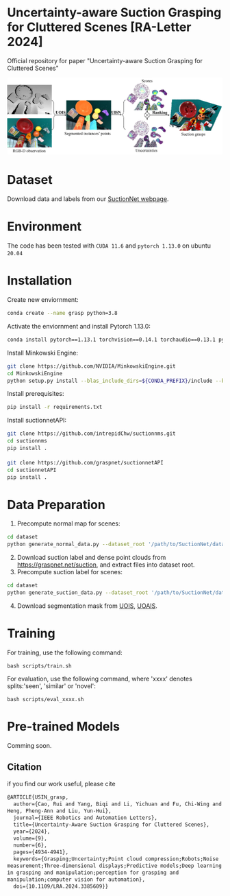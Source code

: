 # Uncertainty-aware Suction Grasping for Cluttered Scenes [RA-Letter 2024]

Official repository for paper "Uncertainty-aware Suction Grasping for Cluttered Scenes" 

![Image Title](https://github.com/rcao-hk/UISN/blob/master/framework.png)

# Dataset

Download data and labels from our [SuctionNet webpage](https://graspnet.net/suction).

# Environment

The code has been tested with `CUDA 11.6` and `pytorch 1.13.0` on ubuntu `20.04`

# Installation

Create new enviornment:
```bash
conda create --name grasp python=3.8
```
Activate the enviornment and install Pytorch 1.13.0:
```bash
conda install pytorch==1.13.1 torchvision==0.14.1 torchaudio==0.13.1 pytorch-cuda=11.6 -c pytorch -c nvidia
```
Install Minkowski Engine:
```bash
git clone https://github.com/NVIDIA/MinkowskiEngine.git
cd MinkowskiEngine
python setup.py install --blas_include_dirs=${CONDA_PREFIX}/include --blas=openblas
```
Install prerequisites:
```bash
pip install -r requirements.txt
```
Install suctionnetAPI:
```bash
git clone https://github.com/intrepidChw/suctionnms.git
cd suctionnms
pip install .

git clone https://github.com/graspnet/suctionnetAPI
cd suctionnetAPI
pip install .
```
# Data Preparation
1. Precompute normal map for scenes:
```bash
cd dataset
python generate_normal_data.py --dataset_root '/path/to/SuctionNet/dataset'
```
2. Download suction label and dense point clouds from https://graspnet.net/suction, and extract files into dataset root.
3. Precompute suction label for scenes:
```bash
cd dataset
python generate_suction_data.py --dataset_root '/path/to/SuctionNet/dataset'
```
4. Download segmentation mask from [UOIS](https://mycuhk-my.sharepoint.com/:u:/g/personal/1155187973_link_cuhk_edu_hk/EcLzwCXsPUdNiix_mxqwVmcBODekt_Qfj6DSWPgHzqXUGA?e=iC1ouY), [UOAIS](https://mycuhk-my.sharepoint.com/:u:/g/personal/1155187973_link_cuhk_edu_hk/EcYqOfP2P5NIn9AGgNbWj1IBSqnDRz-cIfajjJrYMXrDXw?e=SUXnSE).

# Training

For training, use the following command:

```
bash scripts/train.sh
```

For evaluation, use the following command, where 'xxxx' denotes splits:'seen', 'similar' or 'novel': 

```
bash scripts/eval_xxxx.sh
```

# Pre-trained Models
Comming soon.

## Citation

if you find our work useful, please cite

```
@ARTICLE{USIN_grasp,
  author={Cao, Rui and Yang, Biqi and Li, Yichuan and Fu, Chi-Wing and Heng, Pheng-Ann and Liu, Yun-Hui},
  journal={IEEE Robotics and Automation Letters}, 
  title={Uncertainty-Aware Suction Grasping for Cluttered Scenes}, 
  year={2024},
  volume={9},
  number={6},
  pages={4934-4941},
  keywords={Grasping;Uncertainty;Point cloud compression;Robots;Noise measurement;Three-dimensional displays;Predictive models;Deep learning in grasping and manipulation;perception for grasping and manipulation;computer vision for automation},
  doi={10.1109/LRA.2024.3385609}}

```

